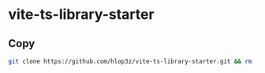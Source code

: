 # vite-ts-library-starter

## Copy

```sh
git clone https://github.com/hlop3z/vite-ts-library-starter.git && rm -rf vite-ts-library-starter/.git
```
